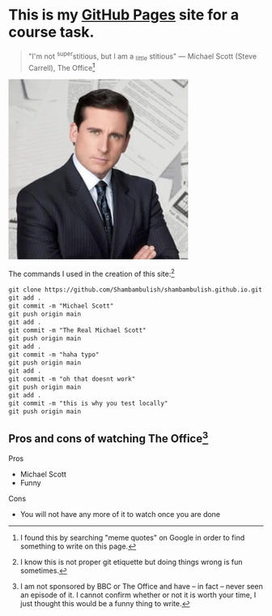 # This is my [GitHub Pages](https://pages.github.com/) site for a course task.
> "I'm not <sup>super</sup>stitious, but I am a <sub>little</sub> stitious"
— Michael Scott (Steve Carrell), The Office[^1]

![Michael Scott](assets/images/michaelscott.png)
[^1]: I found this by searching "meme quotes" on Google in order to find something to write on this page.



The commands I used in the creation of this site:[^2] 
[^2]: I know this is not proper git etiquette but doing things wrong is fun sometimes.
```
git clone https://github.com/Shambambulish/shambambulish.github.io.git
git add .
git commit -m "Michael Scott"
git push origin main
git add .
git commit -m "The Real Michael Scott"
git push origin main
git add .
git commit -m "haha typo"
git push origin main
git add .
git commit -m "oh that doesnt work"
git push origin main
git add .
git commit -m "this is why you test locally"
git push origin main
```

## Pros and cons of watching The Office[^3]
Pros
- Michael Scott
- Funny

Cons
- You will not have any more of it to watch once you are done

[^3]: I am not sponsored by BBC or The Office and have – in fact – never seen an episode of it. I cannot confirm whether or not it is worth your time, I just thought this would be a funny thing to write.